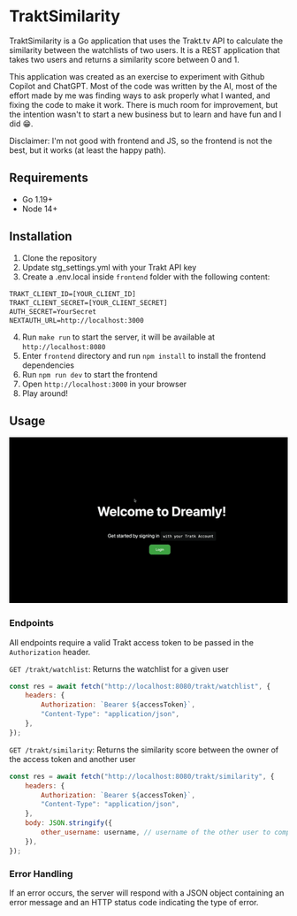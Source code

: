# TraktSimilarity

TraktSimilarity is a Go application that uses the Trakt.tv API to calculate the similarity between the watchlists of two
users.
It is a REST application that takes two users and returns a similarity score between 0 and 1.

This application was created as an exercise to experiment with Github Copilot and ChatGPT.
Most of the code was written by the AI, most of the effort made by me was finding ways to ask properly what I wanted,
and fixing the code to make it work. There is much room for improvement, but the intention wasn't to start a new
business
but to learn and have fun and I did 😁.

Disclaimer: I'm not good with frontend and JS, so the frontend is not the best, but it works (at least the happy path).

## Requirements

* Go 1.19+
* Node 14+

## Installation

1. Clone the repository
2. Update stg_settings.yml with your Trakt API key
3. Create a .env.local inside `frontend` folder with the following content:
```env
TRAKT_CLIENT_ID=[YOUR_CLIENT_ID]
TRAKT_CLIENT_SECRET=[YOUR_CLIENT_SECRET]
AUTH_SECRET=YourSecret
NEXTAUTH_URL=http://localhost:3000
```
4. Run `make run` to start the server, it will be available at `http://localhost:8080`
5. Enter `frontend` directory and run `npm install` to install the frontend dependencies
6. Run `npm run dev` to start the frontend
7. Open `http://localhost:3000` in your browser
8. Play around!

## Usage

![Showcase](.github/showcase.gif)

### Endpoints

All endpoints require a valid Trakt access token to be passed in the `Authorization` header.

`GET /trakt/watchlist`: Returns the watchlist for a given user

```js
const res = await fetch("http://localhost:8080/trakt/watchlist", {
    headers: {
        Authorization: `Bearer ${accessToken}`,
        "Content-Type": "application/json",
    },
});
```

`GET /trakt/similarity`: Returns the similarity score between the owner of the access token and another user

```js
const res = await fetch("http://localhost:8080/trakt/similarity", {
    headers: {
        Authorization: `Bearer ${accessToken}`,
        "Content-Type": "application/json",
    },
    body: JSON.stringify({
        other_username: username, // username of the other user to compare
    }),
});
```

### Error Handling

If an error occurs, the server will respond with a JSON object containing an error message and an HTTP status code
indicating the type of error.

